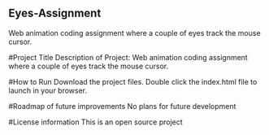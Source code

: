 ## Eyes-Assignment
Web animation coding assignment where a couple of eyes track the mouse cursor.

#Project Title
Description of Project: Web animation coding assignment where a couple of eyes track the mouse cursor.

#How to Run 
Download the project files. Double click the index.html file to launch in your browser.

#Roadmap of future improvements 
No plans for future development

#License information
This is an open source project
